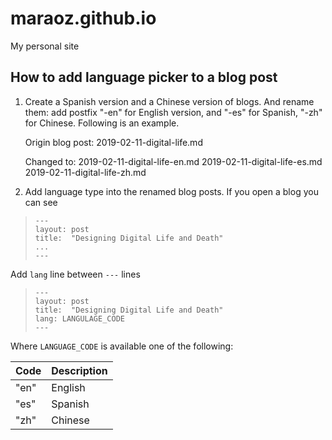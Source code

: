 # maraoz.github.io
My personal site

## How to add language picker to a blog post

1. Create a Spanish version and a Chinese version of blogs. And rename them: add postfix "-en" for English version, and "-es" for Spanish, "-zh" for Chinese. Following is an example.

    Origin blog post: 
        2019-02-11-digital-life.md

    Changed to:
        2019-02-11-digital-life-en.md
        2019-02-11-digital-life-es.md
        2019-02-11-digital-life-zh.md
2. Add language type into the renamed blog posts. If you open a blog you can see 

    
>     ---
>     layout: post
>     title:  "Designing Digital Life and Death"
>     ...
>     ---
  Add `lang` line between `---` lines

>     ---
>     layout: post
>     title:  "Designing Digital Life and Death"
>     lang: LANGULAGE_CODE
>     ---  

  Where `LANGUAGE_CODE` is available one of the following:

| Code | Description |
| ---- | ----------- |
| "en" | English |
| "es" | Spanish |
| "zh" | Chinese |
